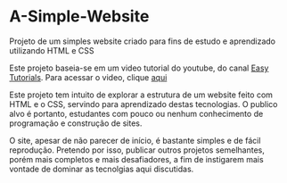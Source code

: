 # A-Simple-Website
Projeto de um simples website criado para fins de estudo e aprendizado utilizando HTML e CSS

Este projeto baseia-se em um video tutorial do youtube, do canal [Easy Tutorials](https://www.youtube.com/channel/UCkjoHfkLEy7ZT4bA2myJ8xA). 
Para acessar o video, clique [aqui](https://www.youtube.com/watch?v=a2UnYs9AA_M)

Este projeto tem intuito de explorar a estrutura de um website feito com HTML e o CSS, servindo para aprendizado destas tecnologias.
O publico alvo é portanto, estudantes com pouco ou nenhum conhecimento de programação e construção de sites.

O site, apesar de não parecer de início, é bastante simples e de fácil reprodução. Pretendo por isso, publicar outros projetos semelhantes, porém mais completos 
e mais desafiadores, a fim de instigarem mais vontade de dominar as tecnolgias aqui discutidas.

